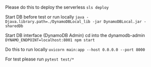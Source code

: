 Please do this to deploy the serverless
`sls deploy`

Start DB before test or run locally
`java -Djava.library.path=./DynamoDBLocal_lib -jar DynamoDBLocal.jar -sharedDb`

Start DB interface (DynamoDB Admin)
cd into the dynamodb-admin
`DYNAMO_ENDPOINT=localhost:8001 npm start`

Do this to run locally
`uvicorn main:app --host 0.0.0.0 --port 8000`

For test please run
`pytest test/*`